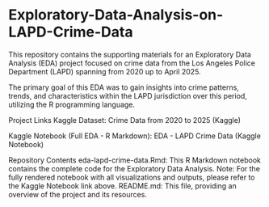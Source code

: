 # Exploratory-Data-Analysis-on-LAPD-Crime-Data

This repository contains the supporting materials for an Exploratory Data Analysis (EDA) project focused on crime data from the Los Angeles Police Department (LAPD) spanning from 2020 up to April 2025.

The primary goal of this EDA was to gain insights into crime patterns, trends, and characteristics within the LAPD jurisdiction over this period, utilizing the R programming language.

Project Links
Kaggle Dataset:
Crime Data from 2020 to 2025 (Kaggle)

Kaggle Notebook (Full EDA - R Markdown):
EDA - LAPD Crime Data (Kaggle Notebook)

Repository Contents
eda-lapd-crime-data.Rmd: This R Markdown notebook contains the complete code for the Exploratory Data Analysis. Note: For the fully rendered notebook with all visualizations and outputs, please refer to the Kaggle Notebook link above.
README.md: This file, providing an overview of the project and its resources.
